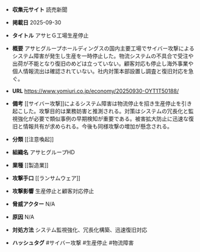 - **収集元サイト**
読売新聞

- **掲載日**
2025-09-30

- **タイトル**
アサヒＧ工場生産停止

- **概要**
アサヒグループホールディングスの国内主要工場でサイバー攻撃によるシステム障害が発生し生産を一時停止した。物流システムの不具合で受注や出荷が不能となり復旧のめどは立っていない。顧客対応も停止し海外事業や個人情報流出は確認されていない。社内対策本部設置し調査と復旧対応を急ぐ。

- **URL**
https://www.yomiuri.co.jp/economy/20250930-OYT1T50188/

- **備考**
[[サイバー攻撃]]によるシステム障害は物流停止を招き生産停止を引き起こした。攻撃目的は業務妨害と推測される。対策はシステムの冗長化と監視強化が必要で類似事例の早期検知が重要である。被害拡大防止に迅速な復旧と情報共有が求められる。今後も同様攻撃の増加が懸念される。

- **分類**
[[注意喚起]]

- **組織名**
アサヒグループHD

- **業種**
[[製造業]]

- **攻撃手口**
[[ランサムウェア]]

- **攻撃影響**
生産停止と顧客対応停止

- **脅威アクター**
N/A

- **原因**
N/A

- **対処方法**
システム監視強化、冗長化構築、迅速復旧対応

- **ハッシュタグ**
#サイバー攻撃 #生産停止 #物流障害
